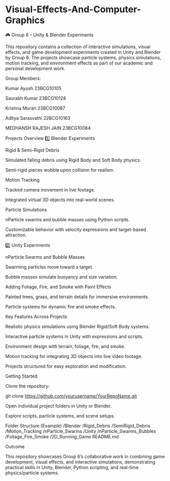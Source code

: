 # Visual-Effects-And-Computer-Graphics

🎮 Group 6 – Unity & Blender Experiments

This repository contains a collection of interactive simulations, visual effects, and game development experiments created in Unity and Blender by Group 6. The projects showcase particle systems, physics simulations, motion tracking, and environment effects as part of our academic and personal development work.

Group Members:

Kumar Ayush 23BCG10105

Saurabh Kumar 23BCG10128

Krishna Murari 23BCG10087

Aditya Sarasvathi 22BCG10163

MEDHANSH RAJESH JAIN 23BCG10084

Projects Overview
1️⃣ Blender Experiments

Rigid & Semi-Rigid Debris

Simulated falling debris using Rigid Body and Soft Body physics.

Semi-rigid pieces wobble upon collision for realism.

Motion Tracking

Tracked camera movement in live footage.

Integrated virtual 3D objects into real-world scenes.

Particle Simulations

nParticle swarms and bubble masses using Python scripts.

Customizable behavior with velocity expressions and target-based attraction.

2️⃣ Unity Experiments

nParticle Swarms and Bubble Masses

Swarming particles move toward a target.

Bubble masses simulate buoyancy and size variation.

Adding Foliage, Fire, and Smoke with Paint Effects

Painted trees, grass, and terrain details for immersive environments.

Particle systems for dynamic fire and smoke effects.

Key Features Across Projects

Realistic physics simulations using Blender Rigid/Soft Body systems.

Interactive particle systems in Unity with expressions and scripts.

Environment design with terrain, foliage, fire, and smoke.

Motion tracking for integrating 3D objects into live video footage.

Projects structured for easy exploration and modification.

Getting Started

Clone the repository:

git clone https://github.com/yourusername/YourRepoName.git


Open individual project folders in Unity or Blender.

Explore scripts, particle systems, and scene setups.

Folder Structure (Example)
/Blender
    /Rigid_Debris
    /SemiRigid_Debris
    /Motion_Tracking
    /nParticle_Swarms
/Unity
    /nParticle_Swarms_Bubbles
    /Foliage_Fire_Smoke
    /2D_Running_Game
README.md

Outcome

This repository showcases Group 6’s collaborative work in combining game development, visual effects, and interactive simulations, demonstrating practical skills in Unity, Blender, Python scripting, and real-time physics/particle systems.

